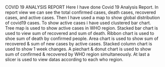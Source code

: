 COVID 19 ANALYSIS REPORT
Here I have done Covid 19 Analysis Report.
In report view we can see the total confirmed cases, death cases, recovered cases, and active cases. 
Then I have used a map to show global distribution of covid19 cases. 
To show active cases i have used clustered bar chart.
Tree map is used to show active cases in WHO region.
Stacked bar chart is used to view sum of recovered and sum of death.
Ribbon chart is used to shoe sum of death by confirmed people.
Area chart is used to show sum of recovered & sum of new cases by active cases.
Stacked column chart is used to show 1 week changes.
A piechart & donut chart is used to show sum of confirmed & recovered by WHO region simultaneously.
At last a slicer is used to view datas according to each who region.
